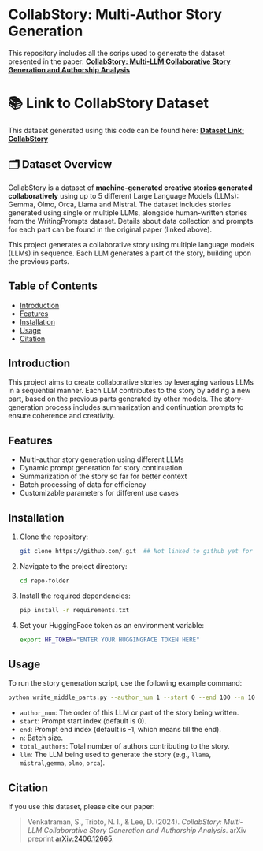 # CollabStory: Multi-Author Story Generation

This repository includes all the scrips used to generate the dataset presented in the paper: **[CollabStory: Multi-LLM Collaborative Story Generation and Authorship Analysis](https://arxiv.org/abs/2406.12665)**  

# 📚 Link to CollabStory Dataset

This dataset generated using this code can be found here: **[Dataset Link: CollabStory](https://huggingface.co/datasets/saranya132/CollabStory)**

## 🗂️ Dataset Overview

CollabStory is a dataset of **machine-generated creative stories generated collaboratively** using up to 5 different Large Language Models (LLMs): Gemma, Olmo, Orca, Llama and Mistral. The dataset includes stories generated using single or multiple LLMs, alongside human-written stories from the WritingPrompts dataset. Details about data collection and prompts for each part can be found in the original paper (linked above).

This project generates a collaborative story using multiple language models (LLMs) in sequence. Each LLM generates a part of the story, building upon the previous parts.

## Table of Contents

- [Introduction](#introduction)
- [Features](#features)
- [Installation](#installation)
- [Usage](#usage)
- [Citation](#citation)

## Introduction

This project aims to create collaborative stories by leveraging various LLMs in a sequential manner. Each LLM contributes to the story by adding a new part, based on the previous parts generated by other models. The story-generation process includes summarization and continuation prompts to ensure coherence and creativity.

## Features

- Multi-author story generation using different LLMs
- Dynamic prompt generation for story continuation
- Summarization of the story so far for better context
- Batch processing of data for efficiency
- Customizable parameters for different use cases

## Installation

1. Clone the repository:
   ```bash
   git clone https://github.com/.git  ## Not linked to github yet for anonymity
   ```

2. Navigate to the project directory:
   ```bash
   cd repo-folder
   ```

3. Install the required dependencies:
   ```bash
   pip install -r requirements.txt
   ```

4. Set your HuggingFace token as an environment variable:
   ```bash
   export HF_TOKEN="ENTER YOUR HUGGINGFACE TOKEN HERE"
   ```

## Usage

To run the story generation script, use the following example command:

```bash
python write_middle_parts.py --author_num 1 --start 0 --end 100 --n 10 --total_authors 5 --llm llama
```

- `author_num`: The order of this LLM or part of the story being written.
- `start`: Prompt start index (default is 0).
- `end`: Prompt end index (default is -1, which means till the end).
- `n`: Batch size.
- `total_authors`: Total number of authors contributing to the story.
- `llm`: The LLM being used to generate the story (e.g., `llama`, `mistral`,`gemma`, `olmo`, `orca`).


## Citation

If you use this dataset, please cite our paper:

> Venkatraman, S., Tripto, N. I., & Lee, D. (2024). *CollabStory: Multi-LLM Collaborative Story Generation and Authorship Analysis*. arXiv preprint [arXiv:2406.12665](https://arxiv.org/abs/2406.12665).


